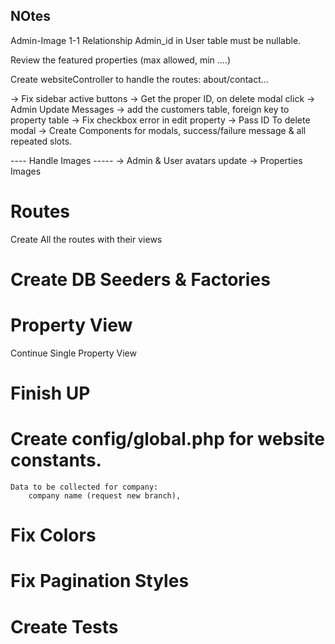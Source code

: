 ## NOtes
Admin-Image 1-1 Relationship
Admin_id in User table must be nullable.

Review the featured properties (max allowed, min ....)

Create websiteController to handle the routes: about/contact...

-> Fix sidebar active buttons
-> Get the proper ID, on delete modal click
-> Admin Update Messages
-> add the customers table, foreign key to property table
-> Fix checkbox error in edit property
-> Pass ID To delete modal
-> Create Components for modals, success/failure message & all repeated slots.

---- Handle Images -----
-> Admin & User avatars update
-> Properties Images
# Routes
Create All the routes with their views
# Create DB Seeders & Factories

# Property View

Continue Single Property View



# **Finish UP**
# Create config/global.php for website constants.
    Data to be collected for company:
        company name (request new branch), 
# Fix Colors
# Fix Pagination Styles
# Create Tests
